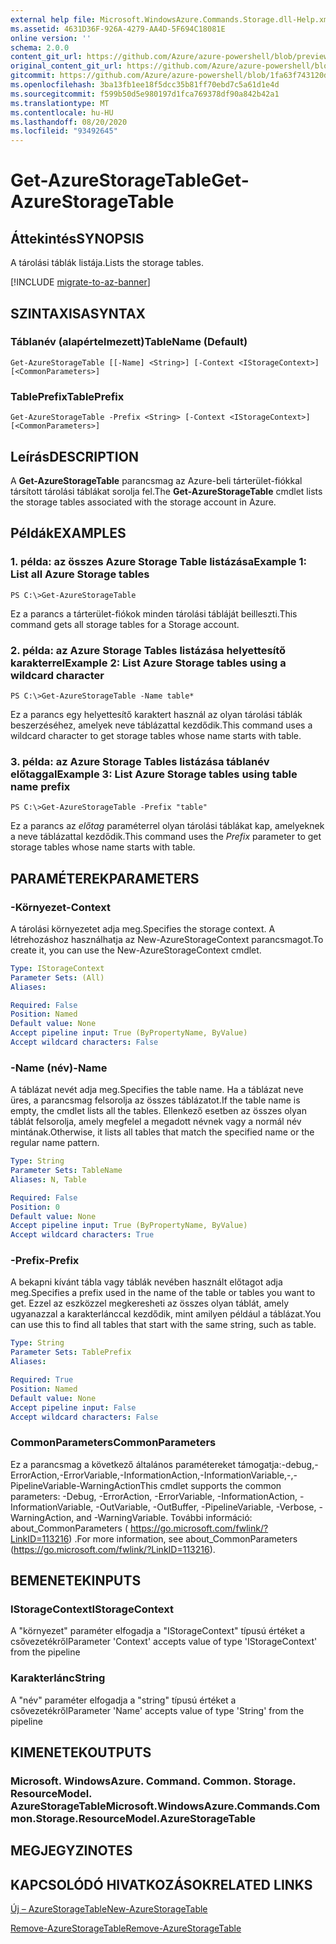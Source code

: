 ```yaml
---
external help file: Microsoft.WindowsAzure.Commands.Storage.dll-Help.xml
ms.assetid: 4631D36F-926A-4279-AA4D-5F694C18081E
online version: ''
schema: 2.0.0
content_git_url: https://github.com/Azure/azure-powershell/blob/preview/src/Storage/Commands.Storage/help/Get-AzureStorageTable.md
original_content_git_url: https://github.com/Azure/azure-powershell/blob/preview/src/Storage/Commands.Storage/help/Get-AzureStorageTable.md
gitcommit: https://github.com/Azure/azure-powershell/blob/1fa63f743120d7a7cd6cbb28ee43cd0f4c654af9
ms.openlocfilehash: 3ba13fb1ee18f5dcc35b81ff70ebd7c5a61d1e4d
ms.sourcegitcommit: f599b50d5e980197d1fca769378df90a842b42a1
ms.translationtype: MT
ms.contentlocale: hu-HU
ms.lasthandoff: 08/20/2020
ms.locfileid: "93492645"
---
```

# <span data-ttu-id="62883-101">Get-AzureStorageTable</span><span class="sxs-lookup"><span data-stu-id="62883-101">Get-AzureStorageTable</span></span>

## <span data-ttu-id="62883-102">Áttekintés</span><span class="sxs-lookup"><span data-stu-id="62883-102">SYNOPSIS</span></span>
<span data-ttu-id="62883-103">A tárolási táblák listája.</span><span class="sxs-lookup"><span data-stu-id="62883-103">Lists the storage tables.</span></span>

[!INCLUDE [migrate-to-az-banner](../../includes/migrate-to-az-banner.md)]

## <span data-ttu-id="62883-104">SZINTAXISA</span><span class="sxs-lookup"><span data-stu-id="62883-104">SYNTAX</span></span>

### <span data-ttu-id="62883-105">Táblanév (alapértelmezett)</span><span class="sxs-lookup"><span data-stu-id="62883-105">TableName (Default)</span></span>
```
Get-AzureStorageTable [[-Name] <String>] [-Context <IStorageContext>] [<CommonParameters>]
```

### <span data-ttu-id="62883-106">TablePrefix</span><span class="sxs-lookup"><span data-stu-id="62883-106">TablePrefix</span></span>
```
Get-AzureStorageTable -Prefix <String> [-Context <IStorageContext>] [<CommonParameters>]
```

## <span data-ttu-id="62883-107">Leírás</span><span class="sxs-lookup"><span data-stu-id="62883-107">DESCRIPTION</span></span>
<span data-ttu-id="62883-108">A **Get-AzureStorageTable** parancsmag az Azure-beli tárterület-fiókkal társított tárolási táblákat sorolja fel.</span><span class="sxs-lookup"><span data-stu-id="62883-108">The **Get-AzureStorageTable** cmdlet lists the storage tables associated with the storage account in Azure.</span></span>

## <span data-ttu-id="62883-109">Példák</span><span class="sxs-lookup"><span data-stu-id="62883-109">EXAMPLES</span></span>

### <span data-ttu-id="62883-110">1. példa: az összes Azure Storage Table listázása</span><span class="sxs-lookup"><span data-stu-id="62883-110">Example 1: List all Azure Storage tables</span></span>
```
PS C:\>Get-AzureStorageTable
```

<span data-ttu-id="62883-111">Ez a parancs a tárterület-fiókok minden tárolási tábláját beilleszti.</span><span class="sxs-lookup"><span data-stu-id="62883-111">This command gets all storage tables for a Storage account.</span></span>

### <span data-ttu-id="62883-112">2. példa: az Azure Storage Tables listázása helyettesítő karakterrel</span><span class="sxs-lookup"><span data-stu-id="62883-112">Example 2: List Azure Storage tables using a wildcard character</span></span>
```
PS C:\>Get-AzureStorageTable -Name table*
```

<span data-ttu-id="62883-113">Ez a parancs egy helyettesítő karaktert használ az olyan tárolási táblák beszerzéséhez, amelyek neve táblázattal kezdődik.</span><span class="sxs-lookup"><span data-stu-id="62883-113">This command uses a wildcard character to get storage tables whose name starts with table.</span></span>

### <span data-ttu-id="62883-114">3. példa: az Azure Storage Tables listázása táblanév előtaggal</span><span class="sxs-lookup"><span data-stu-id="62883-114">Example 3: List Azure Storage tables using table name prefix</span></span>
```
PS C:\>Get-AzureStorageTable -Prefix "table"
```

<span data-ttu-id="62883-115">Ez a parancs az *előtag* paraméterrel olyan tárolási táblákat kap, amelyeknek a neve táblázattal kezdődik.</span><span class="sxs-lookup"><span data-stu-id="62883-115">This command uses the *Prefix* parameter to get storage tables whose name starts with table.</span></span>

## <span data-ttu-id="62883-116">PARAMÉTEREK</span><span class="sxs-lookup"><span data-stu-id="62883-116">PARAMETERS</span></span>

### <span data-ttu-id="62883-117">-Környezet</span><span class="sxs-lookup"><span data-stu-id="62883-117">-Context</span></span>
<span data-ttu-id="62883-118">A tárolási környezetet adja meg.</span><span class="sxs-lookup"><span data-stu-id="62883-118">Specifies the storage context.</span></span>
<span data-ttu-id="62883-119">A létrehozáshoz használhatja az New-AzureStorageContext parancsmagot.</span><span class="sxs-lookup"><span data-stu-id="62883-119">To create it, you can use the New-AzureStorageContext cmdlet.</span></span>

```yaml
Type: IStorageContext
Parameter Sets: (All)
Aliases: 

Required: False
Position: Named
Default value: None
Accept pipeline input: True (ByPropertyName, ByValue)
Accept wildcard characters: False
```

### <span data-ttu-id="62883-120">-Name (név)</span><span class="sxs-lookup"><span data-stu-id="62883-120">-Name</span></span>
<span data-ttu-id="62883-121">A táblázat nevét adja meg.</span><span class="sxs-lookup"><span data-stu-id="62883-121">Specifies the table name.</span></span>
<span data-ttu-id="62883-122">Ha a táblázat neve üres, a parancsmag felsorolja az összes táblázatot.</span><span class="sxs-lookup"><span data-stu-id="62883-122">If the table name is empty, the cmdlet lists all the tables.</span></span>
<span data-ttu-id="62883-123">Ellenkező esetben az összes olyan táblát felsorolja, amely megfelel a megadott névnek vagy a normál név mintának.</span><span class="sxs-lookup"><span data-stu-id="62883-123">Otherwise, it lists all tables that match the specified name or the regular name pattern.</span></span>

```yaml
Type: String
Parameter Sets: TableName
Aliases: N, Table

Required: False
Position: 0
Default value: None
Accept pipeline input: True (ByPropertyName, ByValue)
Accept wildcard characters: True
```

### <span data-ttu-id="62883-124">-Prefix</span><span class="sxs-lookup"><span data-stu-id="62883-124">-Prefix</span></span>
<span data-ttu-id="62883-125">A bekapni kívánt tábla vagy táblák nevében használt előtagot adja meg.</span><span class="sxs-lookup"><span data-stu-id="62883-125">Specifies a prefix used in the name of the table or tables you want to get.</span></span>
<span data-ttu-id="62883-126">Ezzel az eszközzel megkeresheti az összes olyan táblát, amely ugyanazzal a karakterlánccal kezdődik, mint amilyen például a táblázat.</span><span class="sxs-lookup"><span data-stu-id="62883-126">You can use this to find all tables that start with the same string, such as table.</span></span>

```yaml
Type: String
Parameter Sets: TablePrefix
Aliases: 

Required: True
Position: Named
Default value: None
Accept pipeline input: False
Accept wildcard characters: False
```

### <span data-ttu-id="62883-127">CommonParameters</span><span class="sxs-lookup"><span data-stu-id="62883-127">CommonParameters</span></span>
<span data-ttu-id="62883-128">Ez a parancsmag a következő általános paramétereket támogatja:-debug,-ErrorAction,-ErrorVariable,-InformationAction,-InformationVariable,-,-PipelineVariable-WarningAction</span><span class="sxs-lookup"><span data-stu-id="62883-128">This cmdlet supports the common parameters: -Debug, -ErrorAction, -ErrorVariable, -InformationAction, -InformationVariable, -OutVariable, -OutBuffer, -PipelineVariable, -Verbose, -WarningAction, and -WarningVariable.</span></span> <span data-ttu-id="62883-129">További információ: about_CommonParameters ( https://go.microsoft.com/fwlink/?LinkID=113216) .</span><span class="sxs-lookup"><span data-stu-id="62883-129">For more information, see about_CommonParameters (https://go.microsoft.com/fwlink/?LinkID=113216).</span></span>

## <span data-ttu-id="62883-130">BEMENETEK</span><span class="sxs-lookup"><span data-stu-id="62883-130">INPUTS</span></span>

### <span data-ttu-id="62883-131">IStorageContext</span><span class="sxs-lookup"><span data-stu-id="62883-131">IStorageContext</span></span>

<span data-ttu-id="62883-132">A "környezet" paraméter elfogadja a "IStorageContext" típusú értéket a csővezetékről</span><span class="sxs-lookup"><span data-stu-id="62883-132">Parameter 'Context' accepts value of type 'IStorageContext' from the pipeline</span></span>

### <span data-ttu-id="62883-133">Karakterlánc</span><span class="sxs-lookup"><span data-stu-id="62883-133">String</span></span>

<span data-ttu-id="62883-134">A "név" paraméter elfogadja a "string" típusú értéket a csővezetékről</span><span class="sxs-lookup"><span data-stu-id="62883-134">Parameter 'Name' accepts value of type 'String' from the pipeline</span></span>

## <span data-ttu-id="62883-135">KIMENETEK</span><span class="sxs-lookup"><span data-stu-id="62883-135">OUTPUTS</span></span>

### <span data-ttu-id="62883-136">Microsoft. WindowsAzure. Command. Common. Storage. ResourceModel. AzureStorageTable</span><span class="sxs-lookup"><span data-stu-id="62883-136">Microsoft.WindowsAzure.Commands.Common.Storage.ResourceModel.AzureStorageTable</span></span>

## <span data-ttu-id="62883-137">MEGJEGYZI</span><span class="sxs-lookup"><span data-stu-id="62883-137">NOTES</span></span>

## <span data-ttu-id="62883-138">KAPCSOLÓDÓ HIVATKOZÁSOK</span><span class="sxs-lookup"><span data-stu-id="62883-138">RELATED LINKS</span></span>

[<span data-ttu-id="62883-139">Új – AzureStorageTable</span><span class="sxs-lookup"><span data-stu-id="62883-139">New-AzureStorageTable</span></span>](./New-AzureStorageTable.md)

[<span data-ttu-id="62883-140">Remove-AzureStorageTable</span><span class="sxs-lookup"><span data-stu-id="62883-140">Remove-AzureStorageTable</span></span>](./Remove-AzureStorageTable.md)


